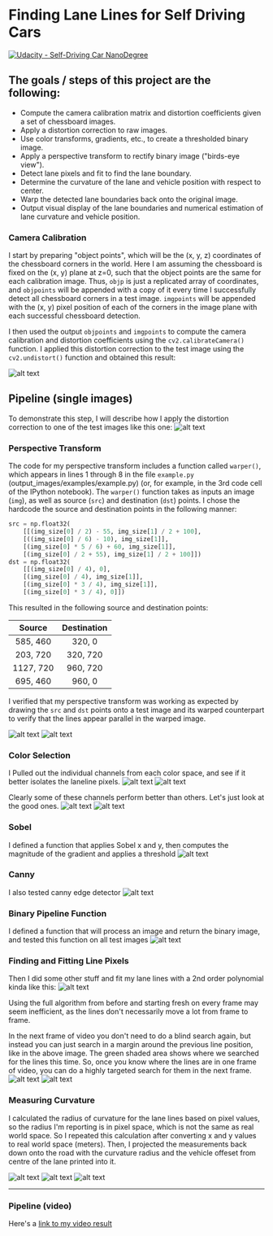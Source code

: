 # Finding Lane Lines for Self Driving Cars
[![Udacity - Self-Driving Car NanoDegree](https://s3.amazonaws.com/udacity-sdc/github/shield-carnd.svg)](http://www.udacity.com/drive)


## The goals / steps of this project are the following:

* Compute the camera calibration matrix and distortion coefficients given a set of chessboard images.
* Apply a distortion correction to raw images.
* Use color transforms, gradients, etc., to create a thresholded binary image.
* Apply a perspective transform to rectify binary image ("birds-eye view").
* Detect lane pixels and fit to find the lane boundary.
* Determine the curvature of the lane and vehicle position with respect to center.
* Warp the detected lane boundaries back onto the original image.
* Output visual display of the lane boundaries and numerical estimation of lane curvature and vehicle position.

[//]: # (Image References)

[image1]: output_images/camera_cal.png "camera_cal"
[image2]: ./output_images/undistorted_ex.png "undistorted_ex"
[image3]: ./output_images/pres1.png "Prespective1"
[image4]: ./output_images/pres2.png "Prespective2"
[image5]: ./output_images/color1.png "color1"
[image6]: ./output_images/color2.png "color2"
[image7]: ./output_images/color_good1.png "color_good"
[image8]: ./output_images/color_good2.png "color_good"
[image9]: ./output_images/sobel.png "sobel"
[image10]: ./output_images/canny.png "canny"
[image11]: ./output_images/color_pipeline.png "pipeline"
[image12]: ./output_images/fit1.png "fit1"
[image13]: ./output_images/fit2.png "fit2"
[image14]: ./output_images/fit3.png "fit3"
[image15]: ./output_images/final1.png "final1"
[image16]: ./output_images/final2.png "final2"
[image17]: ./output_images/final3.png "final3"

[video1]: ./project_video_output.mp4 "Video"


### Camera Calibration  

I start by preparing "object points", which will be the (x, y, z) coordinates of the chessboard corners in the world. Here I am assuming the chessboard is fixed on the (x, y) plane at z=0, such that the object points are the same for each calibration image.  Thus, `objp` is just a replicated array of coordinates, and `objpoints` will be appended with a copy of it every time I successfully detect all chessboard corners in a test image.  `imgpoints` will be appended with the (x, y) pixel position of each of the corners in the image plane with each successful chessboard detection.  

I then used the output `objpoints` and `imgpoints` to compute the camera calibration and distortion coefficients using the `cv2.calibrateCamera()` function.  I applied this distortion correction to the test image using the `cv2.undistort()` function and obtained this result: 

![alt text][image1]

## Pipeline (single images)

To demonstrate this step, I will describe how I apply the distortion correction to one of the test images like this one:
![alt text][image2]

### Perspective Transform

The code for my perspective transform includes a function called `warper()`, which appears in lines 1 through 8 in the file `example.py` (output_images/examples/example.py) (or, for example, in the 3rd code cell of the IPython notebook).  The `warper()` function takes as inputs an image (`img`), as well as source (`src`) and destination (`dst`) points.  I chose the hardcode the source and destination points in the following manner:

```python
src = np.float32(
    [[(img_size[0] / 2) - 55, img_size[1] / 2 + 100],
    [((img_size[0] / 6) - 10), img_size[1]],
    [(img_size[0] * 5 / 6) + 60, img_size[1]],
    [(img_size[0] / 2 + 55), img_size[1] / 2 + 100]])
dst = np.float32(
    [[(img_size[0] / 4), 0],
    [(img_size[0] / 4), img_size[1]],
    [(img_size[0] * 3 / 4), img_size[1]],
    [(img_size[0] * 3 / 4), 0]])
```

This resulted in the following source and destination points:

| Source        | Destination   | 
|:-------------:|:-------------:| 
| 585, 460      | 320, 0        | 
| 203, 720      | 320, 720      |
| 1127, 720     | 960, 720      |
| 695, 460      | 960, 0        |

I verified that my perspective transform was working as expected by drawing the `src` and `dst` points onto a test image and its warped counterpart to verify that the lines appear parallel in the warped image.

![alt text][image3]
![alt text][image4]


### Color Selection

I Pulled out the individual channels from each color space, and see if it better isolates the laneline pixels.
![alt text][image5]
![alt text][image6]

Clearly some of these channels perform better than others. Let's just look at the good ones.
![alt text][image7]
![alt text][image8]

### Sobel

I defined a function that applies Sobel x and y, then computes the magnitude of the gradient and applies a threshold
![alt text][image9]

### Canny

I also tested canny edge detector
![alt text][image10]

### Binary Pipeline Function

I defined a function that will process an image and return the binary image, and tested this function on all test images
![alt text][image11]

### Finding and Fitting Line Pixels

Then I did some other stuff and fit my lane lines with a 2nd order polynomial kinda like this:
![alt text][image12]

Using the full algorithm from before and starting fresh on every frame may seem inefficient, as the lines don't necessarily move a lot from frame to frame.

In the next frame of video you don't need to do a blind search again, but instead you can just search in a margin around the previous line position, like in the above image. The green shaded area shows where we searched for the lines this time. So, once you know where the lines are in one frame of video, you can do a highly targeted search for them in the next frame.
![alt text][image13]
![alt text][image14]

### Measuring Curvature

I calculated the radius of curvature for the lane lines based on pixel values, so the radius I'm reporting is in pixel space, which is not the same as real world space. So I repeated this calculation after converting x and y values to real world space (meters). Then, I projected the measurements back down onto the road with the curvature radius and the vehicle offeset from centre of the lane printed into it.
<p align="center">
    
![alt text][image15]
![alt text][image16]
![alt text][image17]

</p>

---
### Pipeline (video)

Here's a [link to my video result](./project_video_output.mp4)